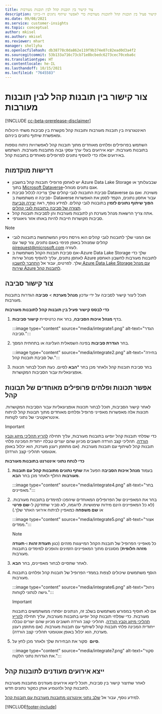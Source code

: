 ```yaml
---
title: צור קישור בין תובנות קהל לבין תובנות מעורבות
description: צור קישור פעיל בין תובנות קהל לתובנות מעורבות כדי לאפשר שיתוף נתונים דו-כיווני.
ms.date: 09/08/2021
ms.service: customer-insights
ms.topic: conceptual
author: mkisel
ms.author: mkisel
ms.reviewer: mhart
manager: shellyha
ms.openlocfilehash: db38778c0da862e119f9b374e07c82ead0d3a4f2
ms.sourcegitcommit: 53b133a716c73cb71e8bcbedc6273cec70ceba6c
ms.translationtype: HT
ms.contentlocale: he-IL
ms.lasthandoff: 10/15/2021
ms.locfileid: "7645583"
---
```

# <a name="create-a-link-between-audience-insights-and-engagement-insights"></a>צור קישור בין תובנות קהל לבין תובנות מעורבות

[!INCLUDE [cc-beta-prerelease-disclaimer](includes/cc-beta-prerelease-disclaimer.md)]

האינטגרציה בין תובנות מעורבות ותובנות קהל מקשרת בין סביבות משתי היכולות ומאפשרת שיתוף נתונים ביניהם.

השתמש בפרופילים ופלחים מאוחדים מתוך תובנות קהל לאפשרויות ניתוח נוספות בתובנות מעורבות. ייצא אירועים בעלי ערך עסקי גבוה מתובנות מעורבות. השתמש באירועים אלה כדי להוסיף נתונים לפרופילים מאוחדים בתובנות קהל.

## <a name="prerequisites"></a>דרישות מוקדמות

- יש לאחסן פרופילי תובנות קהל בחשבון Azure Data Lake Storage שבבעלותך או בתוך [Microsoft Dataverse](/powerapps/maker/data-platform/data-platform-intro.md)&ndash;אגם נתונים מנוהל. 
- סביבת התובנות לגבי קהלים שלך צריכה לכלול סביבת Dataverse משויכת. ואם גם סביבה זו משתמשת ב- Dataverse עבור אחסון נתונים, הקפד לסמן את האפשרות **הפוך שיתוף נתונים לזמין** בתובנות לגבי קהלים. למידע נוסף, ראה [יצירה וקביעת תצורה של סביבה בתובנות לגבי קהלים](../audience-insights/create-environment.md).
- אתה צריך הרשאות מנהל מערכת הן לתובנות מעורבות והן לסביבות תובנות קהל.
- סביבות מקושרות חייבות להיות באותו אזור גיאוגרפי.

> [!NOTE]
> - אם המנוי שלך לתובנות לגבי קהלים הוא גירסת ניסיון המשתמשת בתובנות לגבי קהלים שמנוהל באופן פנימי באגם נתונים, צור קשר עם [pirequest@microsoft.com](mailto:pirequest@microsoft.com) לעזרה. 
> - אם סביבת תובנות הקהל משתמשת ב-Azure Data Lake Storage שלך כדי לאחסן נתונים, עליך להוסיף מנהל שירות Azure לתובנות מעורבות לחשבון האחסון שלך. לפרטים, עבור אל [התחבר לחשבון Azure Data Lake Storage עם מנהל שירות Azure לתובנות קהל](../audience-insights/connect-service-principal.md). 


## <a name="create-an-environment-link"></a>צור קישור סביבה

תוכל ליצור קישור לסביבה על ידי עדכון **מנהל מערכת** > **סביבה** הגדרות בתובנות מעורבות.

**כדי לבסס קישור פעיל בין תובנות קהל לתובנות מעורבות‎‎**

1. בדף **מנהל איכות הסביבה**, בחר את כרטיסיית **קישור סביבות**.

    :::image type="content" source="media/integrate1.png" alt-text="הגדר סביבה.":::

1. בחר **הגדרת סביבות** בפינה השמאלית העליונה או בתחתית המסך.

     :::image type="content" source="media/integrate2.png" alt-text="בחירה של סביבת תובנות קהל.":::

1. בחר סביבת תובנות קהל ולאחר מכן בחר ***הבא** לסיום. כעת תוכל לבחור תכונות אופציונאליות עבור הסביבות המקושרות.
 
## <a name="enable-audience-insights-unified-profiles-attributes-and-segments"></a>אפשר תכונות ופלחים פרופילים מאוחדים של תבונות קהל

לאחר קישור הסביבות, תוכל לבחור תכונות אופציונאליות עבור הסביבות המקושרות. תכונות אלה מאפשרות מאפייני פרופיל ופלחים מאוחדים מתוך תבונות קהל לניתוח אינטראקטיבי של נתוני לקוחות.

> [!IMPORTANT]
> כדי שפלחי תובנות קהל יופיעו בתובנות מעורבות, עליך תחילה [להריץ תהליכי מיזוג וקבץ הורדה](../audience-insights/merge-entities.md). תהליכי קצב הורדה חשובים מכיוון שהם יוצרים טבלה ייחודית המכינה פלחי תובנות קהל לשיתוף עם תובנות מעורבות. (אם מתוזמן רענון מערכת, הוא יכלול באופן אוטומטי תהליכי קצב הורדה).

**כדי לנתח נתוני אינטרנט בתובנות מעורבות**

1. בעמוד **מנהל איכות הסביבה** הפעל את **שתף נתונים מתובנות קהל עם תובנות מעורבות** החלף ולאחר מכן בחר **הבא**.

    :::image type="content" source="media/integrate4.png" alt-text="בחר מאפיינים.":::

1. בחר את המאפיינים של הפרופילים המאוחדים שיהפכו למימדים בתובנות מעורבות. (לא כל המאפיינים הינם מידות שימושיות. לדוגמה, לא סביר שתזדקק ל-**שם פרטי** אוֹ **שם משפחה** כמאפיין לניתוח אירועי האתר שלך.)

    :::image type="content" source="media/integrate5.png" alt-text="אצור ממדים.":::

   >[!NOTE]
   > כל מאפייני הפרופיל של תובנות הקהל המייצגות מזהים (כגון **תעודת זהות** ו-**תעודה מזהה חלופית**) מסוננים מתוך המאפיינים הזמינים והופכים למימדים בתובנות מעורבות.

1. לאחר שתסיים לבחור מאפיינים, בחר **הבא**.
1. הוסף משתמשים שיכולים לצפות בממדי הפרופיל של תובנות קהל ופלחים בתובנות מעורבות.

    :::image type="content" source="media/integrate6.png" alt-text="ניהול גישה לנתוני לקוחות.":::

   > [!IMPORTANT]
   > אם לא תוסיף במפורש משתמשים בשלב זה, הנתונים יוסתרו ממשתמשים בתובנות מעורבות.
   > כדי שפלחי תובנות קהל יופיעו בתובנות מעורבות, עליך תחילה [להריץ תהליכי מיזוג וקבץ הורדה](../audience-insights/merge-entities.md). תהליכי קצב הורדה חשובים מכיוון שהם יוצרים טבלה ייחודית המכינה פלחי תובנות קהל לשיתוף עם תובנות מעורבות. (אם מתוזמן רענון מערכת, הוא יכלול באופן אוטומטי תהליכי קצב הורדה).

1. סקור את הבחירות שלך ולאחר מכן לחץ על ‎ **סיום‎‎‎**.

    :::image type="content" source="media/integrate7.png" alt-text="סקור את הגדרות נתוני הלקוח.":::

## <a name="export-refined-events-to-audience-insights"></a>ייצא אירועים מעודנים לתובנות קהל

לאחר שתיצור קישור בין סביבות, תוכל לייצא אירועים מעודנים מתובנות מעורבות לתובנות קהל ולהטמיע אותן כמקור נתונים חדש. 

למידע נוסף, עבור אל [שלב נתוני אינטרנט מתובנות מעורבות עם תובנות קהל](../audience-insights/integrate-engagement-insights.md).

<!--
## Share engagement insights refined events with audience insights

After you create a link between environments, a new option becomes available for you to share [refined events](refined-events.md) with audience insights.

Consider the following when creating refined events for audience insights: 

- Provide a meaningful name for the refined event. It will be used as an activity name in audience insights.
- Select at least the following properties to create an activity in audience insights: 
    - Signal.Action.Name indicates the activity details.
    - Signal.User.Id maps with the customer ID.
    - Signal.View.Uri is a web address as a basis for segments or measures.
    - Signal.Export.Id is a primary key for events.
    - Signal.Timestamp determines the date and time for the activity.

To share refined events:

1. From the engagement insights menu, select **Data** and then select the **Events** tab.
2. On the **Action** menu, select **Share as activity**.

    :::image type="content" source="media/integrate8.png" alt-text="Data shared events settings.":::

3. You can view and stop actively shared events on the **Export and Sharing** tab.
4. -- per Michael K, we need a mock here (Mukesh needs to update to reflect what happens in AUI once a user shares a refined event (i.e. no longer AUI, data wrangler needs to go discover data in the storage, the shared event is available as a DS and entity, correct?)

### Attach refined events shared as activities to unified profiles in audience insights

You can bring customer web activity data from engagement insights into audience insights. In addition to transactional, demographic, or behavioral data, you can view activities on the web in unified customer profiles. You can then use these profiles to get insights such as segments, measures, and predictions for audience activation.

Follow the steps in [data unification](../audience-insights/data-unification.md) to map, match, and merge website authentication information to unified profiles in audience insights.

You can also share refined events that are now available in audience insights, identified as data sources and entities. 

Next, you can relate event data from engagement insights as unified activities in customer profiles.

### Relate refined event data as an activity of a customer profile

After unifying the data, you can configure the activity for the customer profile. For more information, go to [Customer activities](../audience-insights/activities.md).

:::image type="content" source="media/web-event-activity.png" alt-text="Activities page with expanded Edit activity pane.":::

Next, configure the new activity by using mapping elements: 

- **Primary Key**: Signal.Export.Id, a unique ID that is available for every event record in engagement insights. This property is automatically generated.

- **Timestamp**: Signal.Timestamp in the event property.

- **Event**: Signal.Name, the event name that you want to track.

- **Web address**: Signal.View.Uri that refers to the URI of the page that created the event.

- **Details**: Signal.Action.Name to represent the information to associate with the event. The selected property in this case indicates that the event is for email promotion.

- **Activity type**: In this example, we choose the existing activity type WebLog. This selection is a useful filter option to run prediction models or create segments based on this activity type.

- **Set up relationship**: This important setting ties the activity to existing customer profiles. **Signal.User.Id** is the identifier configured in the SDK to be collected. It relates to the user ID in other data sources that are configured in audience insights. 

This example configures the relationship between Signal.User.Id and RetailCustomers:CustomerRetailId, which is the primary key that was identified in the map step of the data unification process.

After processing the activities, you can review customer records and open a customer card to see activities from engagement insights in the timeline. 

> [!TIP]
> To find a customer ID that has an engagement insights activity, go to **Entities** and preview the data for the UnifiedActivity entity. **ActivityTypeDisplay = WebLog** contains the engagement insights activity configured in the preceding example. Copy the customer ID for one of those records and search<!--note from editor: Edit okay? I couldn't quite follow this.-- > for that ID on the **Customers** page.

--> 

[!INCLUDE[footer-include](../includes/footer-banner.md)]
